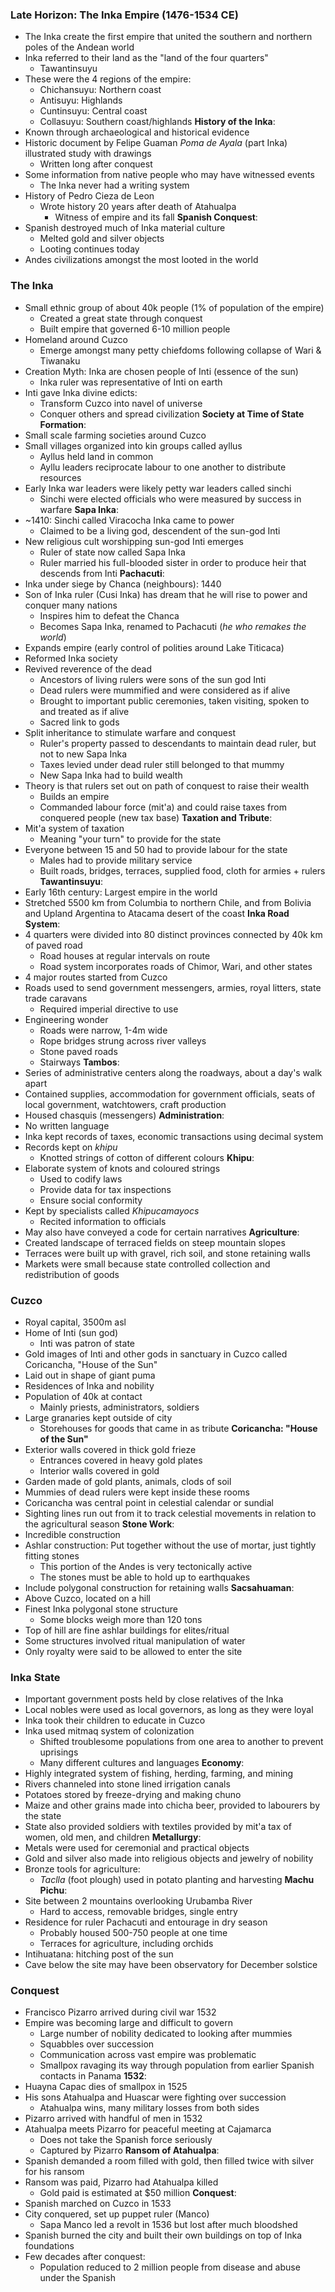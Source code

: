 ### Late Horizon: The Inka Empire (1476-1534 CE)
 - The Inka create the first empire that united the southern and northern poles of the Andean world
 - Inka referred to their land as the "land of the four quarters"
	 - Tawantinsuyu
 - These were the 4 regions of the empire:
	 - Chichansuyu: Northern coast
	 - Antisuyu: Highlands
	 - Cuntinsuyu: Central coast
	 - Collasuyu: Southern coast/highlands
**History of the Inka**:
 - Known through archaeological and historical evidence
 - Historic document by Felipe Guaman *Poma de Ayala* (part Inka) illustrated study with drawings
	 - Written long after conquest
 - Some information from native people who may have witnessed events
	 - The Inka never had a writing system
 - History of Pedro Cieza de Leon
	 - Wrote history 20 years after death of Atahualpa
		 - Witness of empire and its fall
**Spanish Conquest**:
 - Spanish destroyed much of Inka material culture
	 - Melted gold and silver objects
	 - Looting continues today
 - Andes civilizations amongst the most looted in the world

### The Inka
 - Small ethnic group of about 40k people (1% of population of the empire)
	 - Created a great state through conquest
	 - Built empire that governed 6-10 million people
 - Homeland around Cuzco
	 - Emerge amongst many petty chiefdoms following collapse of Wari & Tiwanaku
 - Creation Myth: Inka are chosen people of Inti (essence of the sun)
	 - Inka ruler was representative of Inti on earth
 - Inti gave Inka divine edicts:
	 - Transform Cuzco into navel of universe
	 - Conquer others and spread civilization
**Society at Time of State Formation**:
 - Small scale farming societies around Cuzco
 - Small villages organized into kin groups called ayllus
	 - Ayllus held land in common
	 - Ayllu leaders reciprocate labour to one another to distribute resources
 - Early Inka war leaders were likely petty war leaders called sinchi
	 - Sinchi were elected officials who were measured by success in warfare
**Sapa Inka**:
 - ~1410: Sinchi called Viracocha Inka came to power
	 - Claimed to be a living god, descendent of the sun-god Inti
 - New religious cult worshipping sun-god Inti emerges
	 - Ruler of state now called Sapa Inka
	 - Ruler married his full-blooded sister in order to produce heir that descends from Inti
**Pachacuti**:
 - Inka under siege by Chanca (neighbours): 1440
 - Son of Inka ruler (Cusi Inka) has dream that he will rise to power and conquer many nations
	 - Inspires him to defeat the Chanca
	 - Becomes Sapa Inka, renamed to Pachacuti (*he who remakes the world*)
 - Expands empire (early control of polities around Lake Titicaca)
 - Reformed Inka society
 - Revived reverence of the dead
	 - Ancestors of living rulers were sons of the sun god Inti
	 - Dead rulers were mummified and were considered as if alive
	 - Brought to important public ceremonies, taken visiting, spoken to and treated as if alive
	 - Sacred link to gods
 - Split inheritance to stimulate warfare and conquest
	 - Ruler's property passed to descendants to maintain dead ruler, but not to new Sapa Inka
	 - Taxes levied under dead ruler still belonged to that mummy
	 - New Sapa Inka had to build wealth
 - Theory is that rulers set out on path of conquest to raise their wealth
	 - Builds an empire
	 - Commanded labour force (mit'a) and could raise taxes from conquered people (new tax base)
**Taxation and Tribute**:
 - Mit'a system of taxation
	 - Meaning "your turn" to provide for the state
 - Everyone between 15 and 50 had to provide labour for the state
	 - Males had to provide military service
	 - Built roads, bridges, terraces, supplied food, cloth for armies + rulers
**Tawantinsuyu**:
 - Early 16th century: Largest empire in the world
 - Stretched 5500 km from Columbia to northern Chile, and from Bolivia and Upland Argentina to Atacama desert of the coast
**Inka Road System**:
 - 4 quarters were divided into 80 distinct provinces connected by 40k km of paved road
	 - Road houses at regular intervals on route
	 - Road system incorporates roads of Chimor, Wari, and other states
 - 4 major routes started from Cuzco
 - Roads used to send government messengers, armies, royal litters, state trade caravans
	 - Required imperial directive to use
 - Engineering wonder
	 - Roads were narrow, 1-4m wide
	 - Rope bridges strung across river valleys
	 - Stone paved roads
	 - Stairways
**Tambos**:
 - Series of administrative centers along the roadways, about a day's walk apart
 - Contained supplies, accommodation for government officials, seats of local government, watchtowers, craft production
 - Housed chasquis (messengers)
**Administration**:
 - No written language
 - Inka kept records of taxes, economic transactions using decimal system
 - Records kept on *khipu*
	 - Knotted strings of cotton of different colours
**Khipu**:
 - Elaborate system of knots and coloured strings
	 - Used to codify laws
	 - Provide data for tax inspections
	 - Ensure social conformity
 - Kept by specialists called *Khipucamayocs*
	 - Recited information to officials
 - May also have conveyed a code for certain narratives
**Agriculture**:
 - Created landscape of terraced fields on steep mountain slopes
 - Terraces were built up with gravel, rich soil, and stone retaining walls
 - Markets were small because state controlled collection and redistribution of goods

### Cuzco
 - Royal capital, 3500m asl
 - Home of Inti (sun god)
	 - Inti was patron of state
 - Gold images of Inti and other gods in sanctuary in Cuzco called Coricancha, "House of the Sun"
 - Laid out in shape of giant puma
 - Residences of Inka and nobility
 - Population of 40k at contact
	 - Mainly priests, administrators, soldiers
 - Large granaries kept outside of city
	 - Storehouses for goods that came in as tribute
**Coricancha: "House of the Sun"**
 - Exterior walls covered in thick gold frieze
	 - Entrances covered in heavy gold plates
	 - Interior walls covered in gold
 - Garden made of gold plants, animals, clods of soil
 - Mummies of dead rulers were kept inside these rooms
 - Coricancha was central point in celestial calendar or sundial
 - Sighting lines run out from it to track celestial movements in relation to the agricultural season
**Stone Work**:
 - Incredible construction
 - Ashlar construction: Put together without the use of mortar, just tightly fitting stones
	 - This portion of the Andes is very tectonically active
	 - The stones must be able to hold up to earthquakes
 - Include polygonal construction for retaining walls
**Sacsahuaman**:
 - Above Cuzco, located on a hill
 - Finest Inka polygonal stone structure
	 - Some blocks weigh more than 120 tons
 - Top of hill are fine ashlar buildings for elites/ritual
 - Some structures involved ritual manipulation of water
 - Only royalty were said to be allowed to enter the site

### Inka State
 - Important government posts held by close relatives of the Inka
 - Local nobles were used as local governors, as long as they were loyal
 - Inka took their children to educate in Cuzco
 - Inka used mitmaq system of colonization
	 - Shifted troublesome populations from one area to another to prevent uprisings
	 - Many different cultures and languages
**Economy**:
 - Highly integrated system of fishing, herding, farming, and mining
 - Rivers channeled into stone lined irrigation canals
 - Potatoes stored by freeze-drying and making chuno
 - Maize and other grains made into chicha beer, provided to labourers by the state
 - State also provided soldiers with textiles provided by mit'a tax of women, old men, and children
**Metallurgy**:
 - Metals were used for ceremonial and practical objects
 - Gold and silver also made into religious objects and jewelry of nobility
 - Bronze tools for agriculture:
	 - *Taclla* (foot plough) used in potato planting and harvesting
**Machu Pichu**:
 - Site between 2 mountains overlooking Urubamba River
	 - Hard to access, removable bridges, single entry
 - Residence for ruler Pachacuti and entourage in dry season
	 - Probably housed 500-750 people at one time
	 - Terraces for agriculture, including orchids
 - Intihuatana: hitching post of the sun
 - Cave below the site may have been observatory for December solstice

### Conquest
 - Francisco Pizarro arrived during civil war 1532
 - Empire was becoming large and difficult to govern
	 - Large number of nobility dedicated to looking after mummies
	 - Squabbles over succession
	 - Communication across vast empire was problematic
	 - Smallpox ravaging its way through population from earlier Spanish contacts in Panama
**1532**:
 - Huayna Capac dies of smallpox in 1525
 - His sons Atahualpa and Huascar were fighting over succession
	 - Atahualpa wins, many military losses from both sides
 - Pizarro arrived with handful of men in 1532
 - Atahualpa meets Pizarro for peaceful meeting at Cajamarca
	 - Does not take the Spanish force seriously
	 - Captured by Pizarro
**Ransom of Atahualpa**:
 - Spanish demanded a room filled with gold, then filled twice with silver for his ransom
 - Ransom was paid, Pizarro had Atahualpa killed
	 - Gold paid is estimated at $50 million
**Conquest**:
 - Spanish marched on Cuzco in 1533
 - City conquered, set up puppet ruler (Manco)
	 - Sapa Manco led a revolt in 1536 but lost after much bloodshed
 - Spanish burned the city and built their own buildings on top of Inka foundations
 - Few decades after conquest:
	 - Population reduced to 2 million people from disease and abuse under the Spanish
